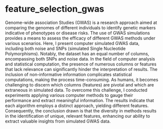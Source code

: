 # feature_selection_gwas
Genome-wide association Studies (GWAS) is a research approach aimed at comparing the genomes of different individuals to identify genetic markers indicative of phenotypes or disease risks. The use of GWAS simulations provides a means to assess the efficacy of different GWAS methods under various scenarios. Here, I present computer simulated GWAS data, including both noise and SNPs (simulated Single Nucleotide Polymorphisms). Notably, the dataset has an equal number of columns, encompassing both SNPs and noise data.
In the field of computer analysis and statistical computation, the presence of numerous columns or features that lack relevance can significantly hinder the interpretation of results. The inclusion of non-informative information complicates statistical computations, making the process time-consuming. As humans, it becomes challenging to discern which columns (features) are pivotal and which are extraneous in simulated data.
To overcome this challenge, I conducted experiments applying various computer methods to gauge their performance and extract meaningful information. The results indicate that each algorithm employs a distinct approach, yielding different features. Consequently, the conclusion drawn is that the diversity in methods results in the identification of unique, relevant features, enhancing our ability to extract valuable insights from simulated GWAS data. 
